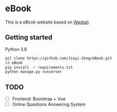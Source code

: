 # eBook
This is a eBook website based on [Wagtail](https://wagtail.org/).
## Getting started
Python 3.8
```bash
git clone https://github.com/Jiayi-Zeng/eBook.git
cd eBook
pip install -r requirements.txt
python manage.py runserver
```
## TODO
- [ ] Frontend: Bootstrap + Vue
- [ ] Online Questions Answering System
